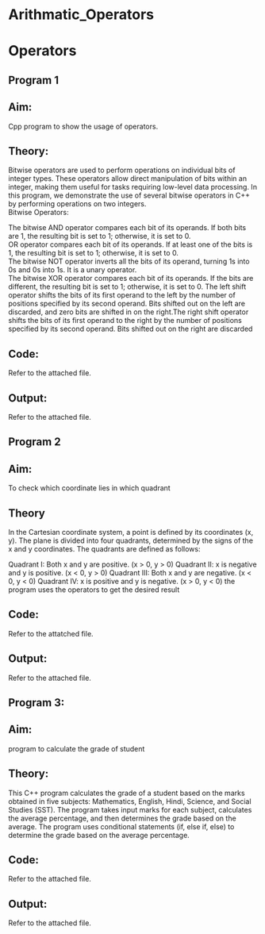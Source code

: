 # Arithmatic_Operators
# Operators
## Program 1
## Aim:
Cpp program to show the usage of operators.
## Theory:
Bitwise operators are used to perform operations on individual bits of integer types. These operators allow direct manipulation of bits within an integer, making them useful for tasks requiring low-level data processing. In this program, we demonstrate the use of several bitwise operators in C++ by performing operations on two integers.  
Bitwise Operators:  
  
The bitwise AND operator compares each bit of its operands. If both bits are 1, the resulting bit is set to 1; otherwise, it is set to 0.  
OR operator compares each bit of its operands. If at least one of the bits is 1, the resulting bit is set to 1; otherwise, it is set to 0.   
The bitwise NOT operator inverts all the bits of its operand, turning 1s into 0s and 0s into 1s. It is a unary operator.    
The bitwise XOR operator compares each bit of its operands. If the bits are different, the resulting bit is set to 1; otherwise, it is set to 0.
The left shift operator shifts the bits of its first operand to the left by the number of positions specified by its second operand. Bits shifted out on the left are discarded, and zero bits are shifted in on the right.The right shift operator shifts the bits of its first operand to the right by the number of positions specified by its second operand. Bits shifted out on the right are discarded  
## Code:
Refer to the attached file.
## Output:
Refer to the attached file.
## Program 2
## Aim:
To check which coordinate lies in which quadrant 
## Theory  
In the Cartesian coordinate system, a point is defined by its coordinates (x, y). The plane is divided into four quadrants, determined by the signs of the x and y coordinates. The quadrants are defined as follows:

Quadrant I: Both x and y are positive. (x > 0, y > 0)
Quadrant II: x is negative and y is positive. (x < 0, y > 0)
Quadrant III: Both x and y are negative. (x < 0, y < 0)
Quadrant IV: x is positive and y is negative. (x > 0, y < 0)
the program uses the operators to get the desired result  
## Code:
Refer to the attatched file.  
## Output:
Refer to the attached file.  
## Program 3:
## Aim:
program to calculate the grade of student
## Theory:
This C++ program calculates the grade of a student based on the marks obtained in five subjects: Mathematics, English, Hindi, Science, and Social Studies (SST). The program takes input marks for each subject, calculates the average percentage, and then determines the grade based on the average.
The program uses conditional statements (if, else if, else) to determine the grade based on the average percentage.
## Code:
Refer to the attached file.
## Output:
Refer to the attached file.
